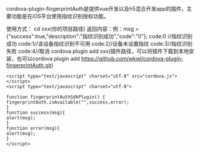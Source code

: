 cordova-plugin-fingerprintAuth是提供vue开发以及h5混合开发app的插件，主要功能是在iOS平台使用指纹识别授权功能。

使用方式：
cd xxx(你的项目路径)
返回内容：例：msg = {"success":true,"description":"指纹识别成功","code":"0"};
code:0 //指纹识别成功
code:1//该设备指纹识别不可用
code:2//设备未设置指纹
code:3//指纹识别失败
code:4//取消
cordova plugin add xxx(插件路径，可以将插件下载到本地安装，也可以cordova plugin add https://github.com/wkwl/cordova-plugin-fingerprintAuth.git)

```
<script type="text/javascript" charset="utf-8" src="cordova.js"></script>
<script type="text/javascript" charset="utf-8">

function fingerprintAuthSdkPlugin() {
fingerprintAuth.isAvailable("",success,error);
}
function success(msg){
alert(msg);
}
function error(msg){
alert(msg);
}
</script>
```
